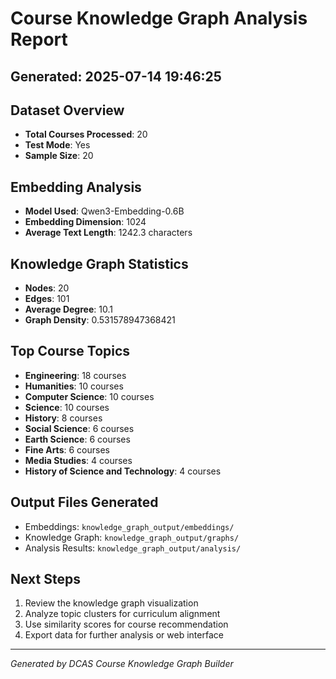 
# Course Knowledge Graph Analysis Report

## Generated: 2025-07-14 19:46:25

## Dataset Overview
- **Total Courses Processed**: 20
- **Test Mode**: Yes
- **Sample Size**: 20

## Embedding Analysis
- **Model Used**: Qwen3-Embedding-0.6B
- **Embedding Dimension**: 1024
- **Average Text Length**: 1242.3 characters

## Knowledge Graph Statistics
- **Nodes**: 20
- **Edges**: 101
- **Average Degree**: 10.1
- **Graph Density**: 0.531578947368421

## Top Course Topics
- **Engineering**: 18 courses
- **Humanities**: 10 courses
- **Computer Science**: 10 courses
- **Science**: 10 courses
- **History**: 8 courses
- **Social Science**: 6 courses
- **Earth Science**: 6 courses
- **Fine Arts**: 6 courses
- **Media Studies**: 4 courses
- **History of Science and Technology**: 4 courses


## Output Files Generated
- Embeddings: `knowledge_graph_output/embeddings/`
- Knowledge Graph: `knowledge_graph_output/graphs/`
- Analysis Results: `knowledge_graph_output/analysis/`

## Next Steps
1. Review the knowledge graph visualization
2. Analyze topic clusters for curriculum alignment
3. Use similarity scores for course recommendation
4. Export data for further analysis or web interface

---
*Generated by DCAS Course Knowledge Graph Builder*

